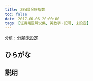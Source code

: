 ```yaml
---
title: ZEW景況感指数
toc: false
date: 2017-06-06 20:00:00
tags: [证券用语解说集, 英数字・記号, 未設定]
---
```


`分類：` [分類未設定](/tags/分類未設定/)

## ひらがな



## 説明

